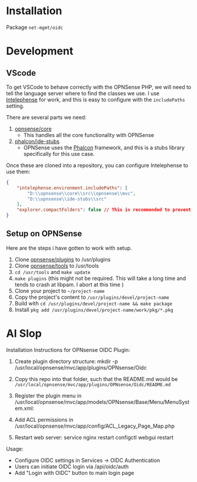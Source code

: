 # Installation

Package `net-mgmt/oidc`

# Development
## VScode
To get VSCode to behave correctly with the OPNSense PHP, we will need to tell the language server where to find the classes we use.
I use [Intelephense](https://intelephense.com/) for work, and this is easy to configure with the `includePaths` setting. 

There are several parts we need:
1. [opnsense/core](https://github.com/opnsense/core)
   - This handles all the core functionality with OPNSense
2. [phalcon/ide-stubs](https://github.com/phalcon/ide-stubs)
   - OPNSense uses the [Phalcon](https://docs.phalcon.io/3.4/introduction/) framework, and this is a stubs library specifically for this use case. 

Once these are cloned into a repository, you can configure Intelephense to use them:
```json
{
    "intelephense.environment.includePaths": [
        "D:\\opnsense\\core\\src\\opnsense\\mvc",
        "D:\\opnsense\\ide-stubs\\src"
    ],
    "explorer.compactFolders": false // This is recommended to prevent errors
}
```

## Setup on OPNSense
Here are the steps i have gotten to work with setup.

1. Clone [opnsense/plugins](https://github.com/opnsense/plugins) to /usr/plugins
2. Clone [opnsense/tools](https://github.com/opnsense/tools) to /usr/tools
3. `cd /usr/tools` and `make update`
4. `make plugins` (this might not be required. This will take a long time and tends to crash at libpam. I abort at this time )
5. Clone your project to `~/project-name`
6. Copy the project's content to `/usr/plugins/devel/project-name`
7. Build with `cd /usr/plugins/devel/project-name && make package`
8. Install `pkg add /usr/plugins/devel/project-name/work/pkg/*.pkg`

# AI Slop
Installation Instructions for OPNsense OIDC Plugin:

1. Create plugin directory structure:
   mkdir -p /usr/local/opnsense/mvc/app/plugins/OPNsense/Oidc

2. Copy this repo into that folder, such that the README.md would be `/usr/local/opnsense/mvc/app/plugins/OPNsense/Oidc/README.md`

3. Register the plugin menu in /usr/local/opnsense/mvc/app/models/OPNsense/Base/Menu/MenuSystem.xml:
   <Services>
       <OIDC VisibleName="OIDC Authentication" url="/ui/oidc/"/>
   </Services>

4. Add ACL permissions in /usr/local/opnsense/mvc/app/config/ACL_Legacy_Page_Map.php

5. Restart web server:
   service nginx restart
   configctl webgui restart

Usage:
- Configure OIDC settings in Services -> OIDC Authentication
- Users can initiate OIDC login via /api/oidc/auth
- Add "Login with OIDC" button to main login page
